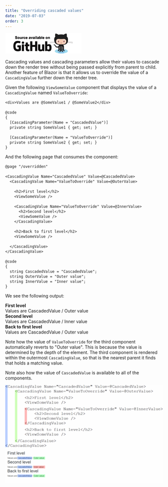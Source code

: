 ```yaml
---
title: "Overriding cascaded values"
date: "2019-07-03"
order: 3
---
```


[![](images/SourceLink.png)](https://github.com/mrpmorris/blazor-university/tree/master/src/CascadingValues/OverridingCascadedValues)

Cascading values and cascading parameters allow their values to cascade down the render tree without being passed explicitly
from parent to child.
Another feature of Blazor is that it allows us to override the value of a `CascadingValue` further down the render tree.

Given the following `ViewSomeValue` component that displays the value of a `CascadingValue` named `ValueToOverride`:

```razor
<div>Values are @SomeValue1 / @SomeValue2</div>

@code
{
  [CascadingParameter(Name = "CascadedValue")]
  private string SomeValue1 { get; set; }

  [CascadingParameter(Name = "ValueToOverride")]
  private string SomeValue2 { get; set; }
}
```

And the following page that consumes the component:

```razor
@page "/overridden"

<CascadingValue Name="CascadedValue" Value=@CascadedValue>
  <CascadingValue Name="ValueToOverride" Value=@OuterValue>

    <h2>First level</h2>
    <ViewSomeValue />

    <CascadingValue Name="ValueToOverride" Value=@InnerValue>
      <h2>Second level</h2>
      <ViewSomeValue />
    </CascadingValue>

    <h2>Back to first level</h2>
    <ViewSomeValue />

  </CascadingValue>
</CascadingValue>

@code
{
  string CascadedValue = "CascadedValue";
  string OuterValue = "Outer value";
  string InnerValue = "Inner value";
}
```

We see the following output:  
  
**First level**  
Values are CascadedValue / Outer value  
**Second level**  
Values are CascadedValue / Inner value  
**Back to first level**  
Values are CascadedValue / Outer value

Note how the value of `ValueToOverride` for the third component automatically reverts to "Outer value".
This is because the value is determined by the depth of the element.
The third component is rendered within the outermost `CascadingValue`, so that is the nearest parent it finds that holds
a matching value.  
  
Note also how the value of `CascadedValue` is available to all of the components.

![](images/OverridingCascadedValues-1024x636.png)
